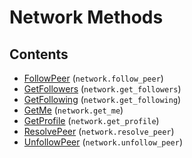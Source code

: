 # Network Methods

## Contents

 - [FollowPeer](FollowPeer.md) (`network.follow_peer`)
 - [GetFollowers](GetFollowers.md) (`network.get_followers`)
 - [GetFollowing](GetFollowing.md) (`network.get_following`)
 - [GetMe](GetMe.md) (`network.get_me`)
 - [GetProfile](GetProfile.md) (`network.get_profile`)
 - [ResolvePeer](ResolvePeer.md) (`network.resolve_peer`)
 - [UnfollowPeer](UnfollowPeer.md) (`network.unfollow_peer`)